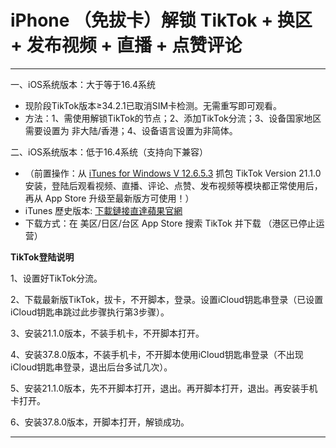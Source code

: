 # iPhone （免拔卡）解锁 TikTok + 换区 + 发布视频 + 直播 + 点赞评论

---

一、iOS系统版本：大于等于16.4系统
* 现阶段TikTok版本≥34.2.1已取消SIM卡检测。无需重写即可观看。
* 方法：1、需使用解锁TikTok的节点；2、添加TikTok分流；3、设备国家地区需要设置为 非大陆/香港；4、设备语言设置为非简体。

二、iOS系统版本：低于16.4系统（支持向下兼容）
* （前置操作：从 [iTunes for Windows V 12.6.5.3](https://secure-appldnld.apple.com/itunes12/091-87820-20180912-69177170-B085-11E8-B6AB-C1D03409AD2A5/iTunesSetup.exe) 抓包 TikTok Version 21.1.0 安装，登陆后观看视频、直播、评论、点赞、发布视频等模块都正常使用后，再从 App Store 升级至最新版方可使用！）
* iTunes 歷史版本: [下載鏈接直達蘋果官網](https://www.theiphonewiki.com/wiki/ITunes)
* 下载方式：在 美区/日区/台区 App Store 搜索 TikTok 并下载 （港区已停止运营）



**TikTok登陆说明**


1、设置好TikTok分流。


2、下载最新版TikTok，拔卡，不开脚本，登录。设置iCloud钥匙串登录（已设置iCloud钥匙串跳过此步骤执行第3步骤）。


3、安装21.1.0版本，不装手机卡，不开脚本打开。


4、安装37.8.0版本，不装手机卡，不开脚本使用iCloud钥匙串登录（不出现iCloud钥匙串登录，退出后台多试几次）。


5、安装21.1.0版本，先不开脚本打开，退出。再开脚本打开，退出。再安装手机卡打开。


6、安装37.8.0版本，开脚本打开，解锁成功。

---
